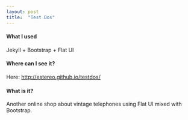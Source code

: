 ```yaml
---
layout: post
title:  "Test Dos"
---
```


<h4>What I used</h4>
<p>Jekyll + Bootstrap + Flat UI</p>
<h4>Where can I see it?</h4>
<p>Here: <a href="http://estereo.github.io/testdos/">http://estereo.github.io/testdos/</a></p>
<h4>What is it?</h4>
<p>Another online shop about vintage telephones using Flat UI mixed with Bootstrap.</p>